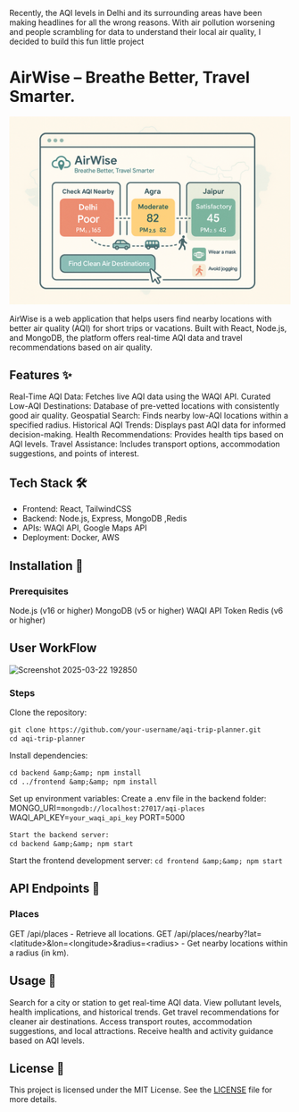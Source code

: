 Recently, the AQI levels in Delhi and its surrounding areas have been making headlines for all the wrong reasons.&nbsp;With air pollution worsening and people scrambling for data to understand their local air quality, I decided to build this fun little project&nbsp;
# AirWise – Breathe Better, Travel Smarter. 


<img src="./Images/AirWise.png" alt="Airwise Logo">

[](https://chatgpt.com/c/LICENSE)
[](https://nodejs.org/)
[](https://www.mongodb.com/)
AirWise is a web application that helps users find nearby locations with better air quality (AQI) for short trips or vacations. Built with React, Node.js, and MongoDB, the platform offers real-time AQI data and travel recommendations based on air quality.

## Features ✨

Real-Time AQI Data: Fetches live AQI data using the WAQI API.
Curated Low-AQI Destinations: Database of pre-vetted locations with consistently good air quality.
Geospatial Search: Finds nearby low-AQI locations within a specified radius.
Historical AQI Trends: Displays past AQI data for informed decision-making.
Health Recommendations: Provides health tips based on AQI levels.
Travel Assistance: Includes transport options, accommodation suggestions, and points of interest.


## Tech Stack 🛠️

- Frontend: React, TailwindCSS
- Backend: Node.js, Express, MongoDB ,Redis
- APIs: WAQI API, Google Maps API
- Deployment: Docker, AWS


## Installation 🚀
### Prerequisites

Node.js (v16 or higher) 
MongoDB (v5 or higher)
WAQI API Token
Redis (v6 or higher)

## User WorkFlow  

![Screenshot 2025-03-22 192850](https://github.com/user-attachments/assets/c2e66fc5-d59d-4f39-bc1a-da73146bd7cf)


### Steps


Clone the repository:
```
git clone https://github.com/your-username/aqi-trip-planner.git
cd aqi-trip-planner
```


Install dependencies:
```
cd backend &amp;&amp; npm install
cd ../frontend &amp;&amp; npm install
```



Set up environment variables:
Create a .env file in the backend folder:
MONGO_URI=```mongodb://localhost:27017/aqi-places```
WAQI_API_KEY=```your_waqi_api_key```
PORT=5000


``` 
Start the backend server:
cd backend &amp;&amp; npm start
```


Start the frontend development server:
```cd frontend &amp;&amp; npm start```




## API Endpoints 📡
### Places

GET /api/places - Retrieve all locations.
GET /api/places/nearby?lat=&lt;latitude&gt;&amp;lon=&lt;longitude&gt;&amp;radius=&lt;radius&gt; - Get nearby locations within a radius (in km).


## Usage 🌿

Search for a city or station to get real-time AQI data.
View pollutant levels, health implications, and historical trends.
Get travel recommendations for cleaner air destinations.
Access transport routes, accommodation suggestions, and local attractions.
Receive health and activity guidance based on AQI levels.


## License 📜
This project is licensed under the MIT License. See the [LICENSE](https://chatgpt.com/c/LICENSE) file for more details.
